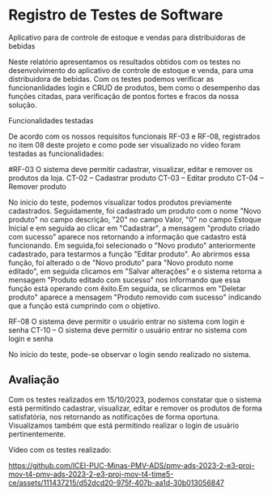 
# Registro de Testes de Software

Aplicativo para de controle de estoque e vendas para distribuidoras de bebidas

Neste relatório apresentamos os resultados obtidos com os testes no desenvolvimento do aplicativo de controle de estoque e venda, para uma distribuidora de bebidas. Com os testes podemos verificar as funcionanlidades login e CRUD de produtos, bem como o desempenho das funções citadas, para verificação de pontos fortes e fracos da nossa solução.

Funcionalidades testadas

De acordo com os nossos requisitos funcionais RF-03 e RF-08, registrados no item 08 deste projeto e como pode ser visualizado no vídeo foram testadas as funcionalidades:

#RF-03 	O sistema deve permitir cadastrar, visualizar, editar e remover os produtos da loja.
CT-02 – Cadastrar produto
CT-03 – Editar produto
CT-04 – Remover produto

No início do teste, podemos visualizar todos produtos previamente cadastrados. Seguidamente, foi cadastrado um produto com o nome "Novo produto" no campo descrição, "20" no campo Valor, "0" no campo Estoque Inicial e em seguida ao clicar em "Cadastrar", a mensagem "produto criado com sucesso" aparece nos retornando a informação que cadastro está funcionando. Em seguida,foi selecionado o "Novo produto" anteriormente cadastrado, para testarmos a função "Editar produto". Ao abrirmos essa função, foi alterado o de "Novo produto" para "Novo produto nome editado", em seguida clicamos em "Salvar alterações" e o sistema retorna a mensagem "Produto editado com sucesso" nos informando que essa função está operando com êxito.Em seguida, se clicarmos em "Deletar produto" aparece a mensagem "Produto removido com sucesso" indicando que a função está cumprindo com o objetivo.

RF-08 	O sistema deve permitir o usuário entrar no sistema com login e senha
CT-10 – O sistema deve permitir o usuário entrar no sistema com login e senha

No início do teste, pode-se observar o login sendo realizado no sistema.

## Avaliação

Com os testes realizados em 15/10/2023, podemos constatar que o sistema está permitindo cadastrar, visualizar, editar e remover os produtos de forma satisfatória, nos retornando as notificações de forma oportuna. Visualizamos também que está permitindo realizar o login de usuário pertinentemente.

Vídeo com os testes realizado:

https://github.com/ICEI-PUC-Minas-PMV-ADS/pmv-ads-2023-2-e3-proj-mov-t4-pmv-ads-2023-2-e3-proj-mov-t4-time5-ce/assets/111437215/d52dcd20-975f-407b-aa1d-30b013056847






